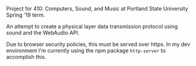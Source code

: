 Project for 410: Computers, Sound, and Music at Portland State University Spring '19 term.

An attempt to create a physical layer data transmission protocol using sound and the WebAudio API.

Due to browser security policies, this must be served over https. In my dev environment I'm currently using the npm package `http-server` to accomplish this.